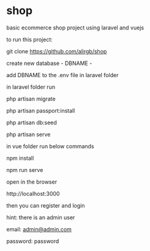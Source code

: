 # shop

basic ecommerce shop project using laravel and vuejs

to run this project:

git clone https://github.com/alirgb/shop

create new database - DBNAME -

add DBNAME to the .env file in laravel folder

in laravel folder run

php artisan migrate

php artisan passport:install

php artisan db:seed

php artisan serve

in vue folder run below commands

npm install

npm run serve

open in the browser

http://localhost:3000

then you can register and login

hint: there is an admin user

email: admin@admin.com

password: password
